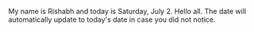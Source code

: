 My name is Rishabh and today is Saturday, July 2. Hello all. The date will automatically update to today's date in case you did not notice.
